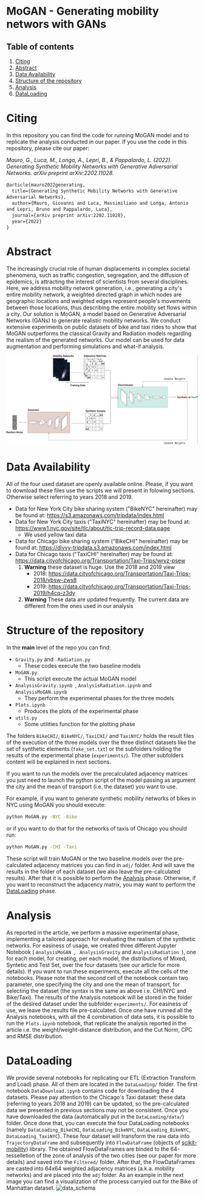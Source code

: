 # MoGAN - Generating mobility networs with GANs
## Table of contents
1. [Citing](#citing)
2. [Abstract](#abstract)
3. [Data Availability](#data-availability)
4. [Structure of the repository](#structure-of-the-repository)
5. [Analysis](#analysis)
6. [DataLoading](#dataloading)


# Citing
In this repository you can find the code for running MoGAN model and to replicate the analysis conducted in our paper.
If you use the code in this repository, please cite our paper:

*Mauro, G., Luca, M., Longa, A., Lepri, B., & Pappalardo, L. (2022). Generating Synthetic Mobility Networks with Generative Adversarial Networks. arXiv preprint arXiv:2202.11028.*

```
@article{mauro2022generating,
  title={Generating Synthetic Mobility Networks with Generative Adversarial Networks},
  author={Mauro, Giovanni and Luca, Massimiliano and Longa, Antonio and Lepri, Bruno and Pappalardo, Luca},
  journal={arXiv preprint arXiv:2202.11028},
  year={2022}
}
```

# Abstract
The increasingly crucial role of human displacements in complex societal phenomena, such as traffic congestion, segregation, and the diffusion of epidemics, is attracting the interest of scientists from several disciplines.
Here, we address mobility network generation, i.e., generating a city's entire mobility network, a weighted directed graph in which nodes are geographic locations and weighted edges represent people's movements between those locations, thus describing the entire mobility set flows within a city.
Our solution is MoGAN, a model based on Generative Adversarial Networks (GANs) to generate realistic mobility networks.
We conduct extensive experiments on public datasets of bike and taxi rides to show that MoGAN outperforms the classical Gravity and Radiation models regarding the realism of the generated networks.
Our model can be used for data augmentation and performing simulations and what-if analysis.

![data_schema](https://github.com/jonpappalord/GAN-flow/blob/main/gan_schema.png?raw=true)



# Data Availability
All of the four used dataset are openly available online. Please, if you want to download these files use the scripts we will present in folowing sections. Otherwise select referring to years 2018 and 2019. 
- Data for New York City bike sharing system ("BikeNYC" hereinafter) may be found at: https://s3.amazonaws.com/tripdata/index.html
- Data for New York City taxis ("TaxiNYC" hereinafter) may be found at: https://www1.nyc.gov/site/tlc/about/tlc-trip-record-data.page
    - We used yellow taxi data
- Data for Chicago bike sharing system ("BikeCHI" hereinafter) may be found at: https://divvy-tripdata.s3.amazonaws.com/index.html
- Data for Chicago taxis ("TaxiCHI" hereinafter) may be found at: https://data.cityofchicago.org/Transportation/Taxi-Trips/wrvz-psew
    1. **Warning** these dataset is huge. Use the 2018 and 2019 view 
        - 2018: https://data.cityofchicago.org/Transportation/Taxi-Trips-2018/vbsw-zws8
        - 2019: https://data.cityofchicago.org/Transportation/Taxi-Trips-2019/h4cq-z3dy 
    2. **Warning** These data are updated frequently. The current data are different from the ones used in our analysis 


# Structure of the repository
In the **main** level of the repo you can find:
- ```Gravity.py``` and ``` Radiation.py```
    - These codes execute the two baseline models
- ```MoGAN.py```
    - This script execute the actual MoGAN model
- ```AnalysisGravity.ipynb ```, ```AnalysisRadiation.ipynb``` and ```AnalysisMoGAN.ipynb``` 
    - They perform the experimental phases for the three models
- ```Plots.ipynb``` 
    - Produces the plots of the experimental phase
- ```utils.py```
    - Some utilities function for the plotting phase 

The folders ```BikeCHI/```, ```BikeNYC/```, ```TaxiCHI/``` and ```TaxiNYC/``` holds the result files of the execution of the three models over the three distinct datasets like the set of synthetic elements (```fake_set.txt```) or the subfolders holding the results of the experimental phase (```experiments/```). The other subfolders content will be explained in next sections.

If you want to run the models over the precalculated adjacency matrices you just need to launch the python script of the model passing as argument the city and the mean of transport (i.e. the dataset) you want to use.

For example, if you want to generate synthetic mobility networks of bikes in NYC using MoGAN you should execute:
```sh
python MoGAN.py -NYC -Bike
```
or if you want to do that for the networks of taxis of Chicago you should run:
```sh
python MoGAN.py -CHI -Taxi
```
These script will train MoGAN or the two baseline models over the pre-calculated adjacency matrices you can find in ```adj/``` folder. And will save the results in the folder of each dataset (we also leave the pre-calculated results). After that it is possible to perform the [Analysis](#analysis) phase. Otherwise, if you want to reconstruct the adjacency matrix, you may want to perform the [DataLoading](#dataloading) phase.

    

# Analysis 
As reported in the article, we perform a massive experimental phase, implementing a tailored approach for evaluating the realism of the synthetic networks. For easiness of usage, we created three different Jupyter Notebook ( ```AnalysisMoGAN ```,  ``` AnalysisGravity``` and  ```AnalysisRadiation ```), one for each model, for creating, per each model, the distributions of Mixed, Syntetic and Test Set, over the four datasets (see our article for more details). If you want to run these experiments, execute all the cells of the notebooks. Please note that the second cell of the notebook contain two parameter, one specifying the city and one the mean of transport, for selecting the dataset (the syntax is the same as above i.e. CHI/NYC and Bike/Taxi). The results of the Analysis notebook will be stored in the folder of the desired dataset under the subfolder ```experiments/```. For easiness of use, we leave the results file pre-calculated.
Once one have runned all the Analysis notebooks, with all the 4 combination of data sets, it is possible to run the ```Plots.ipynb``` notebook, that replicate the analysis reported in the article i.e. the weight/weight-distance distribution, and the Cut Norm, CPC and RMSE distribution.


# DataLoading 
We provide several notebooks for replicating our ETL (Extraction Transform and Load) phase. All of them are located in the ```DataLoading/``` folder. The first notebook ```DataDownload.ipynb``` contains code for downloading the 4 datasets. Please pay attention to the Chicago's Taxi dataset: these data (referring to years 2018 and 2019) can be updated, so the pre-calculated data we presented in previous sections may not be consistent. Once you have downloaded the data (automatically put in the ```DataLoading/data/```) folder. Once done that, you can execute the four DataLoading notebooks (namely ```DataLoading_BikeCHI```, ```DataLoading_BikeNYC```, ```DataLoading_BikeNYC```, ```DataLoading_TaxiNYC```). These four dataset will transform the raw data into ```TrajectoryDataFrame``` and subsequently into ```FlowDataFrame``` (objects of [scikit-mobility](https://github.com/scikit-mobility/scikit-mobility)) library. The obtained FlowDataFrames are binded to the 64-tesselletion of the zone of analysis of the two cities (see our paper for more details) and saved into the ```Filtered/``` folder. After that, the FlowDataFrames are casted into 64x64 weighted adjacency matrices (a.k.a. mobility networks) and are placed into the 
```adj``` folder. As an example in the next image you can find a visualization of the process carryied out for the Bike of Manhattan dataset.
![data_schema](https://github.com/jonpappalord/GAN-flow/blob/main/dataload.png?raw=true)



